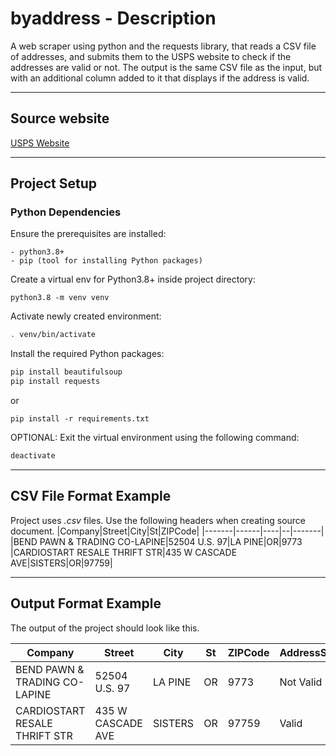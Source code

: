 # byaddress - Description
A web scraper using python and the requests library, that reads a CSV file of addresses, and submits them to the USPS website to check if the addresses are valid or not. The output is the same CSV file as the input, but with an additional column added to it that displays if the address is valid.

---
## Source website
[USPS Website](https://tools.usps.com/zip-code-lookup.htm?byaddress "USPS Website")

---
## Project Setup

### Python Dependencies
Ensure the prerequisites are installed:
```
- python3.8+
- pip (tool for installing Python packages)
```


Create a virtual env for Python3.8+ inside project directory:
```
python3.8 -m venv venv
```

Activate newly created environment:
```bash
. venv/bin/activate
```


Install the required Python packages:  
```python
pip install beautifulsoup
pip install requests
```
or
```
pip install -r requirements.txt
```

OPTIONAL: Exit the virtual environment using the following command:
```bash
deactivate
```
---

## CSV File Format Example
Project uses _.csv_ files. Use the following headers when creating source document.
|Company|Street|City|St|ZIPCode|
|-------|------|----|--|-------|
|BEND PAWN & TRADING CO-LAPINE|52504 U.S. 97|LA PINE|OR|9773
|CARDIOSTART RESALE THRIFT STR|435 W CASCADE AVE|SISTERS|OR|97759|

---
## Output Format Example
The output of the project should look like this.

|Company|Street|City|St|ZIPCode|AddressStatus|
|-------|------|----|--|-------|-------------|
|BEND PAWN & TRADING CO-LAPINE|52504 U.S. 97|LA PINE|OR|9773|Not Valid
|CARDIOSTART RESALE THRIFT STR|435 W CASCADE AVE|SISTERS|OR|97759|Valid
